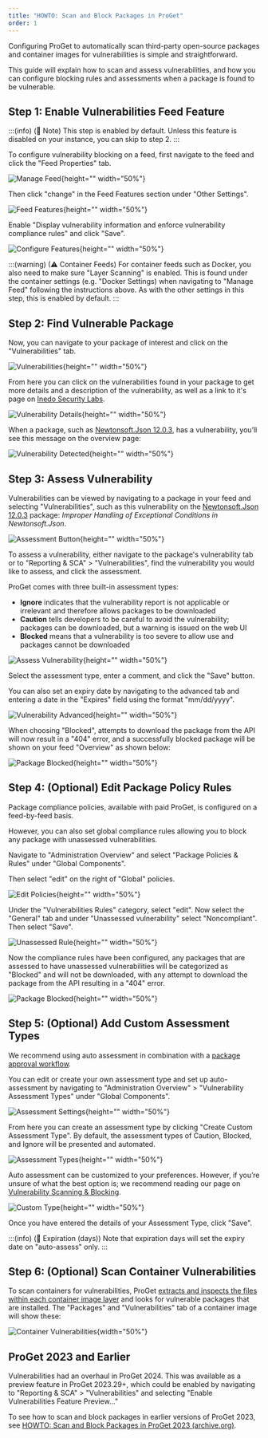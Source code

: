 ```yaml
---
title: "HOWTO: Scan and Block Packages in ProGet"
order: 1
---
```


Configuring ProGet to automatically scan third-party open-source packages and container images for vulnerabilities is simple and straightforward.

This guide will explain how to scan and assess vulnerabilities, and how you can configure blocking rules and assessments when a package is found to be vulnerable.


## Step 1: Enable Vulnerabilities Feed Feature

:::(info) (📄 Note)
This step is enabled by default. Unless this feature is disabled on your instance, you can skip to step 2.
:::

To configure vulnerability blocking on a feed, first navigate to the feed and click the "Feed Properties" tab.

![Manage Feed](/resources/docs/proget-feeds-managefeed.png){height="" width="50%"}

Then click "change" in the Feed Features section under "Other Settings".

![Feed Features](/resources/docs/proget-feeds-managefeed-changefeatures.png){height="" width="50%"}

Enable "Display vulnerability information and enforce vulnerability compliance rules" and click "Save".

![Configure Features](/resources/docs/proget-feeds-managefeed-configurefeatures.png){height="" width="50%"}

:::(warning) (⚠ Container Feeds)
For container feeds such as Docker, you also need to make sure "Layer Scanning" is enabled. This is found under the container settings (e.g. "Docker Settings) when navigating to "Manage Feed" following the instructions above. As with the other settings in this step, this is enabled by default.
:::

## Step 2: Find Vulnerable Package

Now, you can navigate to your package of interest and click on the "Vulnerabilities" tab.

![Vulnerabilities](/resources/docs/proget-vulnerabilities-newtonsoft.png){height="" width="50%"}

From here you can click on the vulnerabilities found in your package to get more details and a description of the vulnerability, as well as a link to it's page on [Inedo Security Labs](https://security.inedo.com).

![Vulnerability Details](/resources/docs/proget-vulnerabilities-details.png){height="" width="50%"}

When a package, such as [Newtonsoft.Json 12.0.3](https://www.nuget.org/packages/newtonsoft.json/12.0.3), has a vulnerability, you’ll see this message on the overview page:

![Vulnerability Detected](/resources/docs/proget-vulnerabilities-detected.png){height="" width="50%"}

## Step 3: Assess Vulnerability

Vulnerabilities can be viewed by navigating to a package in your feed and selecting "Vulnerabilities", such as this vulnerability on the [Newtonsoft.Json 12.0.3](https://www.nuget.org/packages/newtonsoft.json/12.0.3) package: *Improper Handling of Exceptional Conditions in Newtonsoft.Json*.

![Assessment Button](/resources/docs/proget-vulnerabilities-assessbutton.png){height="" width="50%"}

To assess a vulnerability, either navigate to the package's vulnerability tab or to "Reporting & SCA" > "Vulnerabilities", find the vulnerability you would like to assess, and click the assessment.

ProGet comes with three built-in assessment types:

* **Ignore** indicates that the vulnerability report is not applicable or irrelevant and therefore allows packages to be downloaded
* **Caution** tells developers to be careful to avoid the vulnerability; packages can be downloaded, but a warning is issued on the web UI
* **Blocked** means that a vulnerability is too severe to allow use and packages cannot be downloaded

![Assess Vulnerability](/resources/docs/proget-vulnerabilities-configureassessment.png){height="" width="50%"}

Select the assessment type, enter a comment, and click the "Save" button.

You can also set an expiry date by navigating to the advanced tab and entering a date in the "Expires" field using the format "mm/dd/yyyy".

![Vulnerability Advanced](/resources/docs/proget-vulnerabilities-advanced.png){height="" width="50%"}

When choosing "Blocked", attempts to download the package from the API will now result in a "404" error, and a successfully blocked package will be shown on your feed "Overview" as shown below:

![Package Blocked](/resources/docs/proget-vulnerabilities-blocked.png){height="" width="50%"}

## Step 4: (Optional) Edit Package Policy Rules

Package compliance policies, available with paid ProGet, is configured on a feed-by-feed basis.

However, you can also set global compliance rules allowing you to block any package with unassessed vulnerabilities.

Navigate to "Administration Overview" and select "Package Policies & Rules" under "Global Components".

Then select "edit" on the right of "Global" policies.

![Edit Policies](/resources/docs/proget-policies-edit.png){height="" width="50%"}

Under the "Vulnerabilities Rules" category, select "edit". Now select the "General" tab and under "Unassessed vulnerability" select "Noncompliant". Then select "Save".

![Unassessed Rule](/resources/docs/proget-policies-noncompliant.png){height="" width="50%"}

Now the compliance rules have been configured, any packages that are assessed to have unassessed vulnerabilities will be categorized as "Blocked" and will not be downloaded, with any attempt to download the package from the API resulting in a "404" error.

![Package Blocked](/resources/docs/proget-vulnerabilities-blocked.png){height="" width="50%"}

## Step 5: (Optional) Add Custom Assessment Types

We recommend using auto assessment in combination with a [package approval workflow](https://blog.inedo.com/nuget/package-approval-workflow).

You can edit or create your own assessment type and set up auto-assessment by navigating to "Administration Overview" > "Vulnerability Assessment Types" under "Global Components".

![Assessment Settings](/resources/docs/proget-vulnerabilities-assessmentsettings.png){height="" width="50%"}

From here you can create an assessment type by clicking "Create Custom Assessment Type". By default, the assessment types of Caution, Blocked, and Ignore will be presented and automated.

![Assessment Types](/resources/docs/proget-vulnerabilities-manageassessment.png){height="" width="50%"}

Auto assessment can be customized to your preferences. However, if you’re unsure of what the best option is; we recommend reading our page on [Vulnerability Scanning & Blocking](/docs/proget/sca/vulnerabilities#assessing-vulnerabilities).

![Custom Type](/resources/docs/proget-vulnerabilities-customassessment.png){height="" width="50%"}

Once you have entered the details of your Assessment Type, click "Save".

:::(info) (📄 Expiration (days))
Note that expiration days will set the expiry date on "auto-assess" only.
:::

## Step 6: (Optional) Scan Container Vulnerabilities
To scan containers for vulnerabilities, ProGet [extracts and inspects the files within each container image layer](/docs/proget/docker/private-registries) and looks for vulnerable packages that are installed. The "Packages" and "Vulnerabilities" tab of a container image will show these:

![Container Vulnerabilities](/resources/docs/proget-vulnerabilities-container.png){width="50%"}

## ProGet 2023 and Earlier
Vulnerabilities had an overhaul in ProGet 2024. This was available as a preview feature in ProGet 2023.29+, which could be enabled by navigating to "Reporting & SCA" > "Vulnerabilities" and selecting "Enable Vulnerabilities Feature Preview..."

To see how to scan and block packages in earlier versions of ProGet 2023, see  [HOWTO: Scan and Block Packages in ProGet 2023 (archive.org)](https://web.archive.org/web/20231210004603/https://docs.inedo.com/docs/proget-sca-vulnerabilities-howto).

